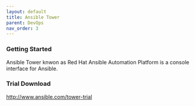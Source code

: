 ```yaml
---
layout: default
title: Ansible Tower
parent: DevOps
nav_order: 3
---
```


### Getting Started
Ansible Tower knwon as Red Hat Ansible Automation Platform is a console interface for Ansible.




### Trial Download
<a>http://www.ansible.com/tower-trial</a>
